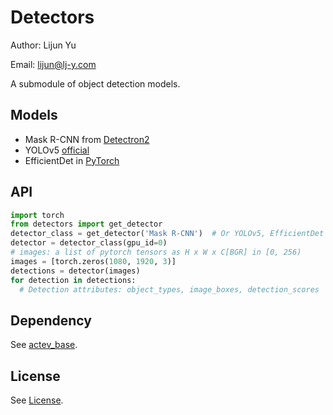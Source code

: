 # Detectors

Author: Lijun Yu

Email: lijun@lj-y.com

A submodule of object detection models.

## Models

* Mask R-CNN from [Detectron2](https://github.com/facebookresearch/detectron2)
* YOLOv5 [official](https://github.com/ultralytics/yolov5)
* EfficientDet in [PyTorch](https://github.com/zylo117/Yet-Another-EfficientDet-Pytorch)

## API

```python
import torch
from detectors import get_detector
detector_class = get_detector('Mask R-CNN')  # Or YOLOv5, EfficientDet
detector = detector_class(gpu_id=0)
# images: a list of pytorch tensors as H x W x C[BGR] in [0, 256)
images = [torch.zeros(1080, 1920, 3)]
detections = detector(images)
for detection in detections:
  # Detection attributes: object_types, image_boxes, detection_scores
```

## Dependency

See [actev_base](https://github.com/CMU-INF-DIVA/actev_base).

## License

See [License](LICENSE).
